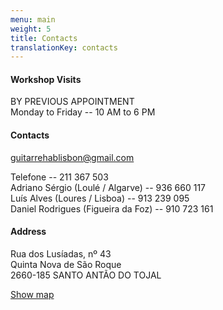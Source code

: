 ```yaml
---
menu: main
weight: 5
title: Contacts
translationKey: contacts
---
```


#### Workshop Visits

BY PREVIOUS APPOINTMENT\
Monday to Friday -- 10 AM to 6 PM

#### Contacts

<guitarrehablisbon@gmail.com>

Telefone -- 211 367 503\
Adriano Sérgio (Loulé / Algarve) -- 936 660 117\
Luís Alves (Loures / Lisboa) -- 913 239 095\
Daniel Rodrigues (Figueira da Foz) -- 910 723 161

#### Address

Rua dos Lusíadas, nº 43\
Quinta Nova de São Roque\
2660-185 SANTO ANTÃO DO TOJAL

[Show map](https://www.google.pt/maps/dir/38.840843,-9.163665/38.844447,-9.1662326/Rua+Lus%C3%ADadas+43,+2715-311/@38.8439112,-9.1666078,350m/data=!3m1!1e3!4m11!4m10!1m1!4e1!1m0!1m5!1m1!1s0xd192ce79886b3c9:0x6783e1e269e63bb9!2m2!1d-9.1663958!2d38.8440319!3e0?hl=pt)
